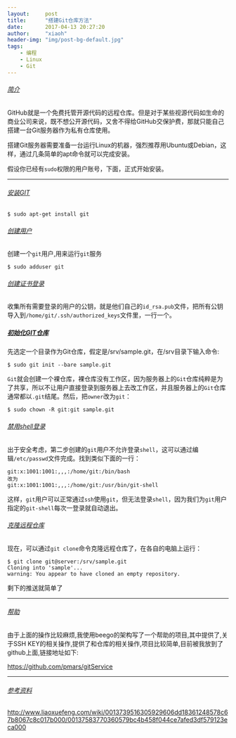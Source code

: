 ```yaml
---
layout:     post
title:      "搭建Git仓库方法"
date:       2017-04-13 20:27:20
author:     "xiaoh"
header-img: "img/post-bg-default.jpg"
tags:
    - 编程
    - Linux
    - Git
---
```


###### [简介](#summary)

GitHub就是一个免费托管开源代码的远程仓库。但是对于某些视源代码如生命的商业公司来说，既不想公开源代码，又舍不得给GitHub交保护费，那就只能自己搭建一台Git服务器作为私有仓库使用。

搭建Git服务器需要准备一台运行Linux的机器，强烈推荐用Ubuntu或Debian，这样，通过几条简单的apt命令就可以完成安装。

假设你已经有`sudo`权限的用户账号，下面，正式开始安装。

---

###### [安装GIT](#install)

```shell
$ sudo apt-get install git
```

###### [创建用户](#adduser)

创建一个`git`用户,用来运行`git`服务

```shell
$ sudo adduser git
```

###### [创建证书登录](#authorized)

收集所有需要登录的用户的公钥，就是他们自己的`id_rsa.pub`文件，把所有公钥导入到`/home/git/.ssh/authorized_keys`文件里，一行一个。

##### [初始化GIT仓库](#init)

先选定一个目录作为Git仓库，假定是/srv/sample.git，在/srv目录下输入命令:

```shell
$ sudo git init --bare sample.git
```

`Git`就会创建一个裸仓库，裸仓库没有工作区，因为服务器上的`Git`仓库纯粹是为了共享，所以不让用户直接登录到服务器上去改工作区，并且服务器上的`Git`仓库通常都以`.git`结尾。然后，把`owner`改为`git`：

```shell
$ sudo chown -R git:git sample.git
```

###### [禁用shell登录](#login)

出于安全考虑，第二步创建的`git`用户不允许登录`shell`，这可以通过编辑`/etc/passwd`文件完成。找到类似下面的一行：

```shell
git:x:1001:1001:,,,:/home/git:/bin/bash
改为
git:x:1001:1001:,,,:/home/git:/usr/bin/git-shell
```

这样，`git`用户可以正常通过`ssh`使用`git`，但无法登录`shell`，因为我们为`git`用户指定的`git-shell`每次一登录就自动退出。

###### [克隆远程仓库](#clone)

现在，可以通过`git clone`命令克隆远程仓库了，在各自的电脑上运行：

```shell
$ git clone git@server:/srv/sample.git
Cloning into 'sample'...
warning: You appear to have cloned an empty repository.
```

剩下的推送就简单了

---

###### [帮助](#help) 

由于上面的操作比较麻烦,我使用beego的架构写了一个帮助的项目,其中提供了,关于SSH KEY的相关操作,提供了和仓库的相关操作,项目比较简单,目前被我放到了github上面,链接地址如下:

<https://github.com/pmars/gitService>

---

###### [参考资料](#links)

<http://www.liaoxuefeng.com/wiki/0013739516305929606dd18361248578c67b8067c8c017b000/00137583770360579bc4b458f044ce7afed3df579123eca000>
